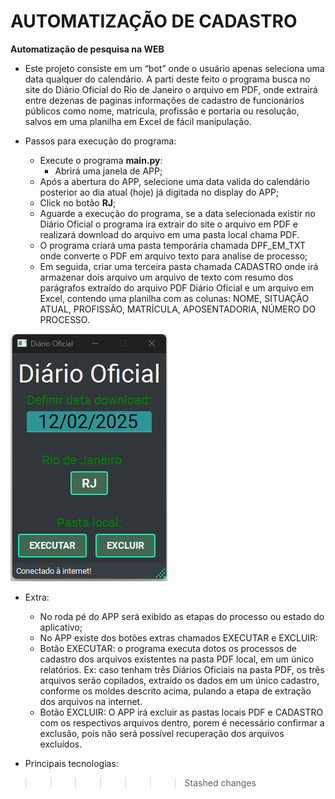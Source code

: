 # AUTOMATIZAÇÃO DE CADASTRO
 
**Automatização de pesquisa na WEB**

- Este projeto consiste em um “bot” onde o usuário apenas seleciona uma data qualquer do calendário. A parti deste feito o programa busca no site do Diário Oficial do Rio de Janeiro o arquivo em PDF, onde extrairá entre dezenas de paginas informações de cadastro de funcionários públicos como nome, matricula, profissão e portaria ou resolução, salvos em uma planilha em Excel de fácil manipulação.  

- Passos para execução do programa:
    - Execute o programa __main.py__:
        - Abrirá uma janela de APP;
    - Após a abertura do APP, selecione uma data valida do calendário posterior ao dia atual (hoje) já digitada no display do APP;
    - Click no botão __RJ__;
    - Aguarde a execução do programa, se a data selecionada existir no Diário Oficial o programa ira extrair do site o arquivo em PDF e realizará download do arquivo em uma pasta local chama PDF.
    - O programa criará uma pasta temporária chamada DPF_EM_TXT onde converte o PDF em arquivo texto para analise de processo;
    - Em seguida, criar uma terceira pasta chamada CADASTRO onde irá armazenar dois arquivo um arquivo de texto com resumo dos parágrafos extraído do arquivo PDF Diário Oficial e um arquivo em Excel, contendo uma planilha com as colunas: NOME, SITUAÇÃO ATUAL, PROFISSÃO, MATRÍCULA, APOSENTADORIA, NÚMERO DO PROCESSO.

![alt text](APP.png)

- Extra:
    - No roda pé do APP será exibido as etapas do processo ou estado do aplicativo;
    - No APP existe dos botões extras chamados EXECUTAR e EXCLUIR:
    - Botão EXECUTAR: o programa executa dotos os processos de cadastro dos arquivos existentes na pasta PDF local, em um único relatórios. Ex: caso tenham três Diários Oficiais na pasta PDF, os três arquivos serão copilados, extraído os dados em um único cadastro, conforme os moldes descrito acima, pulando a etapa de extração dos arquivos na internet.
    - Botão EXCLUIR: O APP irá excluir as pastas locais PDF e CADASTRO com os respectivos arquivos dentro, porem é necessário confirmar a exclusão, pois não será possível recuperação dos arquivos excluídos.

- Principais tecnologias:
>>>>>>> Stashed changes
